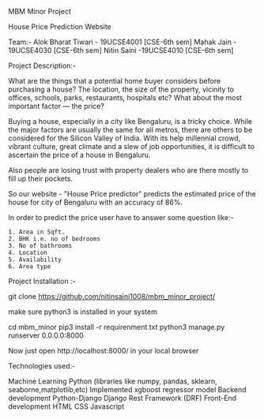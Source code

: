 MBM Minor Project

House Price Prediction Website

Team:-
	Alok Bharat Tiwari - 19UCSE4001 [CSE-6th sem]
	Mahak Jain - 19UCSE4030 [CSE-6th sem]
	Nitin Saini -19UCSE4010 [CSE-6th sem]

Project Description:- 

What are the things that a potential home buyer considers before purchasing a house? The location, the size of the property, vicinity to offices, schools, parks, restaurants, hospitals etc? What about the most important factor — the price?

Buying a house, especially in a city like Bengaluru, is a tricky choice. While the major factors are usually the same for all metros, there are others to be considered for the Silicon Valley of India. With its help millennial crowd, vibrant culture, great climate and a slew of job opportunities, it is difficult to ascertain the price of a house in Bengaluru.

Also people are losing trust with property dealers who are there mostly to fill up their pockets.

So our website - "House Price predictor" predicts the estimated price of the house for city of Bengaluru with an accuracy of 86%.

In order to predict the price user have to answer
some question like:-
	
	1. Area in Sqft.
	2. BHK i.e. no of bedrooms
	3. No of bathrooms
	4. Location 
	5. Availability 
	6. Area type

Project Installation :- 

git clone https://github.com/nitinsaini1008/mbm_minor_project/

make sure python3 is installed in your system

cd mbm_minor
pip3 install -r requirenment.txt
python3 manage.py runserver 0.0.0.0:8000

Now just open http://localhost:8000/ in your local browser

Technologies used:-

Machine Learning 
	Python (libraries like numpy, pandas, sklearn, seaborne,matplotlib,etc)
	Implemented xgboost regressor model
Backend development
	Python-Django
	Django Rest Framework (DRF)
Front-End development
	HTML
	CSS
	Javascript
